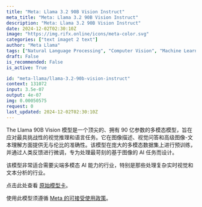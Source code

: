 ```yaml
---
title: "Meta: Llama 3.2 90B Vision Instruct"
meta_title: "Meta: Llama 3.2 90B Vision Instruct"
description: "Meta: Llama 3.2 90B Vision Instruct"
date: 2024-12-02T02:30:10Z
image: "https://img.rifx.online/icons/meta-color.svg"
categories: ["text imaget 2 text"]
author: "Meta Llama"
tags: ["Natural Language Processing", "Computer Vision", "Machine Learning", "Data Science", "Generative AI"]
draft: False
is_recommended: False
is_active: True

id: "meta-llama/llama-3.2-90b-vision-instruct"
context: 131072
input: 3.5e-07
output: 4e-07
img: 0.00050575
request: 0
last_updated: 2024-12-02T02:30:10Z
---
```


The Llama 90B Vision 模型是一个顶尖的、拥有 90 亿参数的多模态模型，旨在应对最具挑战性的视觉推理和语言任务。它在图像描述、视觉问答和高级图像-文本理解方面提供无与伦比的准确性。该模型在庞大的多模态数据集上进行预训练，并通过人类反馈进行微调，专为处理最苛刻的基于图像的 AI 任务而设计。

该模型非常适合需要尖端多模态 AI 能力的行业，特别是那些处理复杂实时视觉和文本分析的行业。

点击此处查看 [原始模型卡](https://github.com/meta-llama/llama-models/blob/main/models/llama3_2/MODEL_CARD_VISION.md)。

使用此模型须遵循 [Meta 的可接受使用政策](https://www.llama.com/llama3/use-policy/)。

